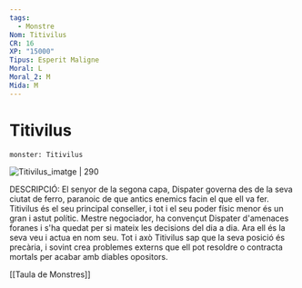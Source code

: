 ```yaml
---
tags:
  - Monstre
Nom: Titivilus
CR: 16
XP: "15000"
Tipus: Esperit Maligne
Moral: L
Moral_2: M
Mida: M
---
```

# Titivilus

```statblock
monster: Titivilus
```

![Titivilus_imatge | 290](https://static.wikia.nocookie.net/forgottenrealms/images/5/57/Titivilus.png/revision/latest?cb&#x3D;20200513170632)

DESCRIPCIÓ: 
El senyor de la segona capa, Dispater governa des de la seva ciutat de ferro, paranoic de que antics enemics facin el que ell va fer. Titivilus és el seu principal conseller, i tot i el seu poder físic menor és un gran i astut polític. Mestre negociador, ha convençut Dispater d'amenaces foranes i s'ha quedat per si mateix les decisions del dia a dia. Ara ell és la seva veu i actua en nom seu. Tot i axò Titivilus sap que la seva posició és precària, i sovint crea problemes externs que ell pot resoldre o contracta mortals per acabar amb diables opositors.

[[Taula de Monstres]]